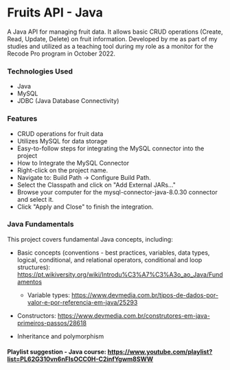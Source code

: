 # Fruits API - Java

A Java API for managing fruit data. It allows basic CRUD operations (Create, Read, Update, Delete) on fruit information. Developed by me  as part of my studies and utilized as a teaching tool during my role as a monitor for the Recode Pro program in October 2022. 

### Technologies Used
- Java
- MySQL
- JDBC (Java Database Connectivity)

### Features
- CRUD operations for fruit data
- Utilizes MySQL for data storage
- Easy-to-follow steps for integrating the MySQL connector into the project
- How to Integrate the MySQL Connector
- Right-click on the project name.
- Navigate to: Build Path -> Configure Build Path.
- Select the Classpath and click on "Add External JARs..."
- Browse your computer for the mysql-connector-java-8.0.30 connector and select it.
- Click "Apply and Close" to finish the integration.

### Java Fundamentals
This project covers fundamental Java concepts, including:
- Basic concepts (conventions - best practices, variables, data types, logical, conditional, and relational operators, conditional and loop structures): https://pt.wikiversity.org/wiki/Introdu%C3%A7%C3%A3o_ao_Java/Fundamentos

	- Variable types: https://www.devmedia.com.br/tipos-de-dados-por-valor-e-por-referencia-em-java/25293

- Constructors: https://www.devmedia.com.br/construtores-em-java-primeiros-passos/28618
- Inheritance and polymorphism

#### Playlist suggestion - Java course: https://www.youtube.com/playlist?list=PL62G310vn6nFIsOCC0H-C2infYgwm8SWW
